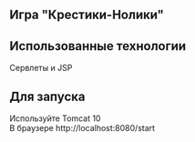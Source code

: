 ## Игра "Крестики-Нолики" 

## Использованные технологии
Сервлеты и JSP 

## Для запуска 

Используйте Tomcat 10  
В браузере http://localhost:8080/start